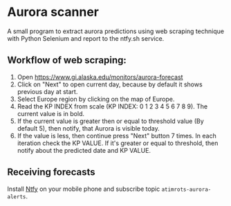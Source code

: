 # Aurora scanner

A small program to extract aurora predictions using web scraping technique with Python Selenium and report to the ntfy.sh service.

## Workflow of web scraping:

1. Open https://www.gi.alaska.edu/monitors/aurora-forecast
1. Click on "Next" to open current day, because by default it shows previous day at start.
1. Select Europe region by clicking on the map of Europe.
1. Read the KP INDEX from scale (KP INDEX: 0 1 2 3 4 5 6 7 8 9). The current value is in bold.
1. If the current value is greater then or equal to threshold value (By default 5), then notify, that Aurora is visible today.
1. If the value is less, then continue press "Next" button 7 times. In each iteration check the KP VALUE. If it's greater or equal to threshold, then notify about the predicted date and KP VALUE.

## Receiving forecasts

Install [Ntfy](https://ntfy.sh/) on your mobile phone and subscribe topic `atimrots-aurora-alerts`.
